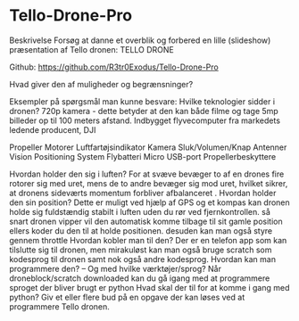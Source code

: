 # Tello-Drone-Pro


Beskrivelse
Forsøg at danne et overblik og forbered en lille (slideshow) præsentation af Tello dronen: TELLO DRONE






Github:
https://github.com/R3tr0Exodus/Tello-Drone-Pro
 
Hvad giver den af muligheder og begrænsninger? 
 
Eksempler på spørgsmål man kunne besvare:
Hvilke teknologier sidder i dronen?
720p kamera - dette betyder at den kan både filme og tage 5mp billeder op til 100 meters afstand.
Indbygget flyvecomputer fra markedets ledende producent, DJI



Propeller
Motorer
Luftfartøjsindikator
Kamera
Sluk/Volumen/Knap
Antenner
Vision Positioning System
Flybatteri
Micro USB-port
Propellerbeskyttere



Hvordan holder den sig i luften?
For at svæve bevæger to af en drones fire rotorer sig med uret, mens de to andre bevæger sig mod uret, hvilket sikrer, at dronens sideværts momentum forbliver afbalanceret .
Hvordan holder den sin position?
Dette er muligt ved hjælp af GPS og et kompas kan dronen holde sig fuldstændig stabilt i luften uden du rør ved fjernkontrollen. 
så snart dronen vipper vil den automatisk komme tilbage til sit gamle position ellers koder du den til at holde positionen.
desuden kan man også styre gennem throttle
Hvordan kobler man til den?
Der er en telefon app som kan tilslutte sig til dronen, men mirakuløst kan man også bruge scratch som kodesprog til dronen samt nok også andre kodesprog.
Hvordan kan man programmere den? – Og med hvilke værktøjer/sprog?
Når droneblock/scratch downloaded kan du gå igang med at programmere
sproget der bliver brugt er python
Hvad skal der til for at komme i gang med python?
Giv et eller flere bud på en opgave der kan løses ved at programmere Tello dronen.




